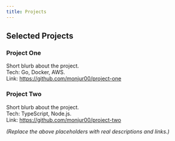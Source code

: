 ```yaml
---
title: Projects
---
```


## Selected Projects

### Project One
Short blurb about the project.  
Tech: Go, Docker, AWS.  
Link: https://github.com/monjur00/project-one

### Project Two
Short blurb about the project.  
Tech: TypeScript, Node.js.  
Link: https://github.com/monjur00/project-two

*(Replace the above placeholders with real descriptions and links.)*
